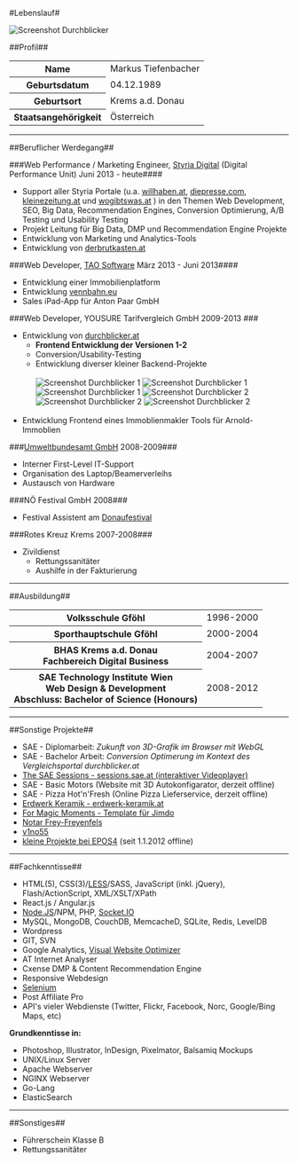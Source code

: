 #Lebenslauf#

![Screenshot Durchblicker](https://raw.github.com/tiefenb/ll/master/images/thumbs/myself.jpg)

##Profil##

<table>
	<tr><th>Name</th><td>Markus Tiefenbacher</td></tr>
	<tr><th>Geburtsdatum</th><td>04.12.1989</td></tr>
	<tr><th>Geburtsort</th><td>Krems a.d. Donau</td></tr>
	<tr><th>Staatsangehörigkeit</th><td>Österreich</td></tr>
</table>

---

##Beruflicher Werdegang##

###Web Performance / Marketing Engineer, [Styria Digital](http://www.styria-digital.com) (Digital Performance Unit) Juni 2013 - heute####

* Support aller Styria Portale (u.a. [willhaben.at](http://www.willhaben.at/), [diepresse.com](http://diepresse.at/), [kleinezeitung.at](http://www.kleinezeitung.at/) und [wogibtswas.at](http://www.wogibtswas.at/) ) in den Themen Web Development, SEO, Big Data, Recommendation Engines, Conversion Optimierung, A/B Testing und Usability Testing
* Projekt Leitung für Big Data, DMP und Recommendation Engine Projekte
* Entwicklung von Marketing und Analytics-Tools
* Entwicklung von [derbrutkasten.at](https://www.derbrutkasten.at/)

###Web Developer, [TAO Software](http://software.tao.at) März 2013 - Juni 2013####

* Entwicklung einer Immobilienplatform
* Entwicklung [vennbahn.eu](http://www.vennbahn.eu/)
* Sales iPad-App für Anton Paar GmbH

###Web Developer, YOUSURE Tarifvergleich GmbH 2009-2013 ###
* Entwicklung von [durchblicker.at](https://durchblicker.at)
	* **Frontend Entwicklung der Versionen 1-2**
	* Conversion/Usability-Testing
	* Entwicklung diverser kleiner Backend-Projekte
	<br/><br/>
	![Screenshot Durchblicker 1](https://raw.github.com/tiefenb/ll/master/images/thumbs/db1.jpg) ![Screenshot Durchblicker 1](https://raw.github.com/tiefenb/ll/master/images/thumbs/db2.jpg) ![Screenshot Durchblicker 1](https://raw.github.com/tiefenb/ll/master/images/thumbs/db3.jpg)
	![Screenshot Durchblicker 2](https://raw.github.com/tiefenb/ll/master/images/thumbs/db4.jpg) ![Screenshot Durchblicker 2](https://raw.github.com/tiefenb/ll/master/images/thumbs/db5.jpg) ![Screenshot Durchblicker 2](https://raw.github.com/tiefenb/ll/master/images/thumbs/db6.jpg)
	<br/><br/>
* Entwicklung Frontend eines Immoblienmakler Tools für Arnold-Immoblien

###[Umweltbundesamt GmbH](http://www.umweltbundesamt.at/) 2008-2009###
*  Interner First-Level IT-Support
*  Organisation des Laptop/Beamerverleihs
*  Austausch von Hardware

###NÖ Festival GmbH 2008###
*  Festival Assistent am [Donaufestival](http://www.donaufestival.at/)

###Rotes Kreuz Krems 2007-2008###
* Zivildienst
	* Rettungssanitäter
	* Aushilfe in der Fakturierung

---

##Ausbildung##

<table>
	<tr><th>Volksschule Gföhl</th><td>1996-2000</td></tr>
	<tr><th>Sporthauptschule Gföhl</th><td>2000-2004</td></tr>
	<tr><th>BHAS Krems a.d. Donau<br/>Fachbereich Digital Business</th><td>2004-2007</td></tr>
	<tr><th>SAE Technology Institute Wien<br/>Web Design & Development<br/>Abschluss: Bachelor of Science (Honours)</th><td>2008-2012</td></tr>
</table>

---

##Sonstige Projekte##
* SAE - Diplomarbeit: *Zukunft von 3D-Grafik im Browser mit WebGL*
* SAE - Bachelor Arbeit: *Conversion Optimerung im Kontext des Vergleichsportal durchblicker.at*
* [The SAE Sessions - sessions.sae.at (interaktiver Videoplayer)](http://sessions.sae.at)
* SAE - Basic Motors (Website mit 3D Autokonfigarator, derzeit offline)
* SAE - Pizza Hot'n'Fresh (Online Pizza Lieferservice, derzeit offline)
* [Erdwerk Keramik - erdwerk-keramik.at](http://www.erdwerk-keramik.at)
* [For Magic Moments - Template für Jimdo](http://www.for-magic-moments.com)
* [Notar Frey-Freyenfels](http://www.notar-frey-freyenfels.at)
* [v1no55](http://v1no55.at/)
* [kleine Projekte bei EPOS4](http://rip.epos4.at) (seit 1.1.2012 offline)

---

##Fachkenntisse##
* HTML(5), CSS(3)/[LESS](http://lesscss.org/)/SASS, JavaScript (inkl. jQuery), Flash/ActionScript, XML/XSLT/XPath
* React.js / Angular.js
* [Node.JS](http://nodejs.org/)/NPM, PHP, [Socket.IO](http://socket.io/)
* MySQL, MongoDB, CouchDB, MemcacheD, SQLite, Redis, LevelDB
* Wordpress
* GIT, SVN
* Google Analytics, [Visual Website Optimizer](http://visualwebsiteoptimizer.com/)
* AT Internet Analyser
* Cxense DMP & Content Recommendation Engine
* Responsive Webdesign
* [Selenium](http://seleniumhq.org/)
* Post Affiliate Pro
* API's vieler Webdienste (Twitter, Flickr, Facebook, Norc, Google/Bing Maps, etc)

**Grundkenntisse in:**

* Photoshop, Illustrator, InDesign, Pixelmator, Balsamiq Mockups
* UNIX/Linux Server
* Apache Webserver
* NGINX Webserver
* Go-Lang
* ElasticSearch

---

##Sonstiges##
* Führerschein Klasse B
* Rettungssanitäter
